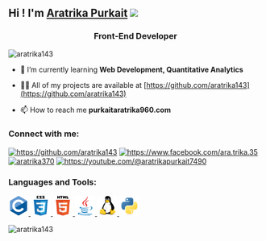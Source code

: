 ## Hi ! I'm [**Aratrika Purkait**](https://github.com/aratrika143) <img src="https://raw.githubusercontent.com/MartinHeinz/MartinHeinz/master/wave.gif" width="4%">

<h3 align="center">Front-End Developer</h3>

<p align="left"> <img src="https://komarev.com/ghpvc/?username=aratrika143&label=Profile%20views&color=0e75b6&style=flat" alt="aratrika143" /> </p>

- 🌱 I’m currently learning **Web Development, Quantitative Analytics**

- 👨‍💻 All of my projects are available at [https://github.com/aratrika143](https://github.com/aratrika143)

- 📫 How to reach me **purkaitaratrika960.com**

<h3 align="left">Connect with me:</h3>
<p align="left">
<a href="https://linkedin.com/in/https://github.com/aratrika143" target="blank"><img align="center" src="https://raw.githubusercontent.com/rahuldkjain/github-profile-readme-generator/master/src/images/icons/Social/linked-in-alt.svg" alt="https://github.com/aratrika143" height="30" width="40" /></a>
<a href="https://fb.com/https://www.facebook.com/ara.trika.35" target="blank"><img align="center" src="https://raw.githubusercontent.com/rahuldkjain/github-profile-readme-generator/master/src/images/icons/Social/facebook.svg" alt="https://www.facebook.com/ara.trika.35" height="30" width="40" /></a>
<a href="https://instagram.com/aratrika370" target="blank"><img align="center" src="https://raw.githubusercontent.com/rahuldkjain/github-profile-readme-generator/master/src/images/icons/Social/instagram.svg" alt="aratrika370" height="30" width="40" /></a>
<a href="https://www.youtube.com/c/https://youtube.com/@aratrikapurkait7490" target="blank"><img align="center" src="https://raw.githubusercontent.com/rahuldkjain/github-profile-readme-generator/master/src/images/icons/Social/youtube.svg" alt="https://youtube.com/@aratrikapurkait7490" height="30" width="40" /></a>
</p>

<h3 align="left">Languages and Tools:</h3>
<p align="left"> <a href="https://www.cprogramming.com/" target="_blank" rel="noreferrer"> <img src="https://raw.githubusercontent.com/devicons/devicon/master/icons/c/c-original.svg" alt="c" width="40" height="40"/> </a> <a href="https://www.w3schools.com/css/" target="_blank" rel="noreferrer"> <img src="https://raw.githubusercontent.com/devicons/devicon/master/icons/css3/css3-original-wordmark.svg" alt="css3" width="40" height="40"/> </a> <a href="https://www.w3.org/html/" target="_blank" rel="noreferrer"> <img src="https://raw.githubusercontent.com/devicons/devicon/master/icons/html5/html5-original-wordmark.svg" alt="html5" width="40" height="40"/> </a> <a href="https://www.java.com" target="_blank" rel="noreferrer"> <img src="https://raw.githubusercontent.com/devicons/devicon/master/icons/java/java-original.svg" alt="java" width="40" height="40"/> </a> <a href="https://www.linux.org/" target="_blank" rel="noreferrer"> <img src="https://raw.githubusercontent.com/devicons/devicon/master/icons/linux/linux-original.svg" alt="linux" width="40" height="40"/> </a> <a href="https://www.python.org" target="_blank" rel="noreferrer"> <img src="https://raw.githubusercontent.com/devicons/devicon/master/icons/python/python-original.svg" alt="python" width="40" height="40"/> </a> </p>

<p><img align="center" src="https://github-readme-stats.vercel.app/api/top-langs?username=aratrika143&show_icons=true&locale=en&layout=compact" alt="aratrika143" /></p>
